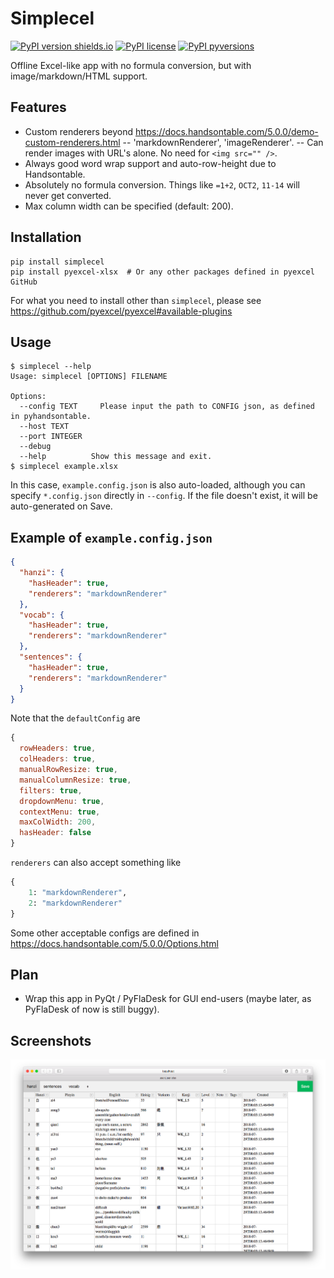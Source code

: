 # Simplecel

[![PyPI version shields.io](https://img.shields.io/pypi/v/simplecel.svg)](https://pypi.python.org/pypi/simplecel/)
[![PyPI license](https://img.shields.io/pypi/l/simplecel.svg)](https://pypi.python.org/pypi/simplecel/)
[![PyPI pyversions](https://img.shields.io/pypi/pyversions/simplecel.svg)](https://pypi.python.org/pypi/simplecel/)

Offline Excel-like app with no formula conversion, but with image/markdown/HTML support.

## Features

- Custom renderers beyond https://docs.handsontable.com/5.0.0/demo-custom-renderers.html -- 'markdownRenderer', 'imageRenderer'. -- Can render images with URL's alone. No need for `<img src="" />`.
- Always good word wrap support and auto-row-height due to Handsontable.
- Absolutely no formula conversion. Things like `=1+2`, `OCT2`, `11-14` will never get converted.
- Max column width can be specified (default: 200).

## Installation

```commandline
pip install simplecel
pip install pyexcel-xlsx  # Or any other packages defined in pyexcel GitHub
```

For what you need to install other than `simplecel`, please see https://github.com/pyexcel/pyexcel#available-plugins

## Usage

```commandline
$ simplecel --help
Usage: simplecel [OPTIONS] FILENAME

Options:
  --config TEXT     Please input the path to CONFIG json, as defined in pyhandsontable.
  --host TEXT
  --port INTEGER
  --debug
  --help          Show this message and exit.
$ simplecel example.xlsx
```

In this case, `example.config.json` is also auto-loaded, although you can specify `*.config.json` directly in `--config`. If the file doesn't exist, it will be auto-generated on Save.

## Example of `example.config.json`

```json
{
  "hanzi": {
    "hasHeader": true,
    "renderers": "markdownRenderer"
  },
  "vocab": {
    "hasHeader": true,
    "renderers": "markdownRenderer"
  },
  "sentences": {
    "hasHeader": true,
    "renderers": "markdownRenderer"
  }
}
```

Note that the `defaultConfig` are

```javascript
{
  rowHeaders: true,
  colHeaders: true,
  manualRowResize: true,
  manualColumnResize: true,
  filters: true,
  dropdownMenu: true,
  contextMenu: true,
  maxColWidth: 200,
  hasHeader: false
}
```

`renderers` can also accept something like

```python
{
    1: "markdownRenderer",
    2: "markdownRenderer"
}
```

Some other acceptable configs are defined in https://docs.handsontable.com/5.0.0/Options.html

## Plan

- Wrap this app in PyQt / PyFlaDesk for GUI end-users (maybe later, as PyFlaDesk of now is still buggy).

## Screenshots

<img src="https://raw.githubusercontent.com/patarapolw/simplecel/master/screenshots/0.png" />
